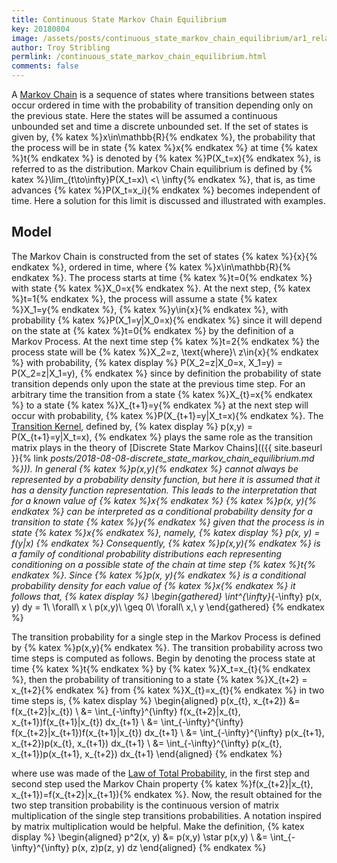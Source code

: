 ```yaml
---
title: Continuous State Markov Chain Equilibrium
key: 20180804
image: /assets/posts/continuous_state_markov_chain_equilibrium/ar1_relaxation_to_equilibrium_2.png
author: Troy Stribling
permlink: /continuous_state_markov_chain_equilibrium.html
comments: false
---
```


A [Markov Chain](https://en.wikipedia.org/wiki/Markov_chain) is a sequence of states
where transitions between states occur ordered in time with
the probability of transition depending only on the previous state. Here the
states will be assumed a continuous unbounded set and time a discrete unbounded set. If the
set of states is given by, {% katex %}x\in\mathbb{R}{% endkatex %}, the probability that the process
will be in state {% katex %}x{% endkatex %} at time {% katex %}t{% endkatex %} is denoted by
{% katex %}P(X_t=x){% endkatex %}, is referred to as the distribution. Markov Chain equilibrium is
defined by {% katex %}\lim_{t\to\infty}P(X_t=x)\ <\ \infty{% endkatex %}, that is, as time advances
{% katex %}P(X_t=x_i){% endkatex %} becomes independent of time. Here a solution
for this limit is discussed and illustrated with examples.

<!--more-->

## Model

The Markov Chain is constructed from the set of states {% katex %}\{x\}{% endkatex %},
ordered in time, where {% katex %}x\in\mathbb{R}{% endkatex %}.
The process starts at time {% katex %}t=0{% endkatex %} with state {% katex %}X_0=x{% endkatex %}.
At the next step, {% katex %}t=1{% endkatex %}, the process will assume a state
{% katex %}X_1=y{% endkatex %}, {% katex %}y\in\{x\}{% endkatex %},
with probability {% katex %}P(X_1=y|X_0=x){% endkatex %}
since it will depend on the state at {% katex %}t=0{% endkatex %} by the definition of a Markov Process.
At the next time step {% katex %}t=2{% endkatex %} the process state will be
{% katex %}X_2=z, \text{where}\ z\in\{x\}{% endkatex %} with probability,
{% katex display %}
P(X_2=z|X_0=x, X_1=y) = P(X_2=z|X_1=y),
{% endkatex %}
since by definition the probability of state transition depends only upon the state at the previous time step.
For an arbitrary time the transition from a state {% katex %}X_{t}=x{% endkatex %} to a state
{% katex %}X_{t+1}=y{% endkatex %} at the next step will occur with probability,
{% katex %}P(X_{t+1}=y|X_t=x){% endkatex %}. The [Transition Kernel](https://en.wikipedia.org/wiki/Markov_kernel),
defined by,
{% katex display %}
p(x,y) = P(X_{t+1}=y|X_t=x),
{% endkatex %}
plays the same role as the transition matrix plays in the theory of
[Discrete State Markov Chains](({{ site.baseurl }}{% link _posts/2018-08-08-discrete_state_markov_chain_equilibrium.md %})). In general {% katex %}p(x,y){% endkatex %} cannot always be represented by a probability density function, but
here it is assumed that it has a density function representation.
This leads to the interpretation that for a known value of {% katex %}x{% endkatex %} {% katex %}p(x, y){% endkatex %} can be interpreted as a conditional probability density for a transition to state {% katex %}y{% endkatex %} given that the process is in state {% katex %}x{% endkatex %}, namely,
{% katex display %}
p(x, y) = f(y|x)
{% endkatex %}
Consequently, {% katex %}p(x,y){% endkatex %} is a family of conditional probability distributions each
representing conditioning on a possible state of the chain at time step {% katex %}t{% endkatex %}.
Since
{% katex %}p(x, y){% endkatex %} is a conditional probability density for each value of {% katex %}x{% endkatex %}
it follows that,
{% katex display %}
\begin{gathered}
\int^{\infty}_{-\infty} p(x, y) dy = 1\ \forall\ x \\
p(x,y)\ \geq 0\ \forall\ x,\ y
\end{gathered}
{% endkatex %}

The transition probability for a single step in the Markov Process is defined by {% katex %}p(x,y){% endkatex %}. The
transition probability across two time steps is computed as follows. Begin by denoting the process state at time
{% katex %}t{% endkatex %} by {% katex %}X_t=x_{t}{% endkatex %}, then the probability of transitioning to a state
{% katex %}X_{t+2} = x_{t+2}{% endkatex %} from {% katex %}X_{t}=x_{t}{% endkatex %} in two time steps is,
{% katex display %}
\begin{aligned}
p(x_{t}, x_{t+2}) &= f(x_{t+2}|x_{t}) \\
&= \int_{-\infty}^{\infty} f(x_{t+2}|x_{t}, x_{t+1})f(x_{t+1}|x_{t}) dx_{t+1} \\
&= \int_{-\infty}^{\infty} f(x_{t+2}|x_{t+1})f(x_{t+1}|x_{t}) dx_{t+1} \\
&= \int_{-\infty}^{\infty} p(x_{t+1}, x_{t+2})p(x_{t}, x_{t+1}) dx_{t+1} \\
&= \int_{-\infty}^{\infty} p(x_{t}, x_{t+1})p(x_{t+1}, x_{t+2}) dx_{t+1}
\end{aligned}
{% endkatex %}

where use was made of the [Law of Total Probability](https://en.wikipedia.org/wiki/Law_of_total_probability), in the
first step and second step used the Markov Chain property
{% katex %}f(x_{t+2}|x_{t}, x_{t+1})=f(x_{t+2}|x_{t+1}){% endkatex %}. Now, the result obtained for the two
step transition probability is the continuous version of matrix multiplication of the single step transitions
probabilities. A notation inspired by matrix multiplication would be helpful. Make the definition,
{% katex display %}
\begin{aligned}
p^2(x, y) &= p(x,y) \star p(x,y) \\
&= \int_{-\infty}^{\infty} p(x, z)p(z, y) dz
\end{aligned}
{% endkatex %}

